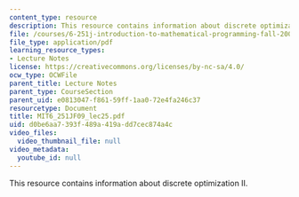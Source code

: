 ```yaml
---
content_type: resource
description: This resource contains information about discrete optimization II.
file: /courses/6-251j-introduction-to-mathematical-programming-fall-2009/d0be6aa7393f489a419add7cec874a4c_MIT6_251JF09_lec25.pdf
file_type: application/pdf
learning_resource_types:
- Lecture Notes
license: https://creativecommons.org/licenses/by-nc-sa/4.0/
ocw_type: OCWFile
parent_title: Lecture Notes
parent_type: CourseSection
parent_uid: e0813047-f861-59ff-1aa0-72e4fa246c37
resourcetype: Document
title: MIT6_251JF09_lec25.pdf
uid: d0be6aa7-393f-489a-419a-dd7cec874a4c
video_files:
  video_thumbnail_file: null
video_metadata:
  youtube_id: null
---
```

This resource contains information about discrete optimization II.